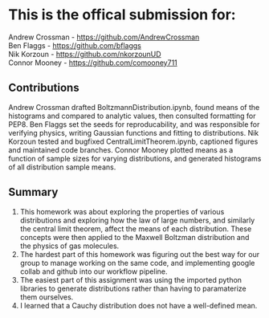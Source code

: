 # This is the offical submission for:
Andrew Crossman -  https://github.com/AndrewCrossman <br />
Ben Flaggs - https://github.com/bflaggs <br />
Nik Korzoun - https://github.com/nkorzounUD <br />
Connor Mooney - https://github.com/comooney711

## Contributions
Andrew Crossman drafted BoltzmannDistribution.ipynb, found means of the histograms and compared to analytic values, then consulted formatting for PEP8. Ben Flaggs set the seeds for reproducability, and was responsible for verifying physics, writing Gaussian functions and fitting to distributions. Nik Korzoun tested and bugfixed CentralLimitTheorem.ipynb, captioned figures and maintained code branches. Connor Mooney plotted means as a function of sample sizes for varying distributions, and generated histograms of all distribution sample means.

## Summary
1. This homework was about exploring the properties of various distributions and exploring how the law of large numbers, and similarly the central limit theorem, affect the means of each distribution. These concepts were then applied to the Maxwell Boltzman distribution and the physics of gas molecules.
2. The hardest part of this homework was figuring out the best way for our group to manage working on the same code, and implementing google collab and github into our workflow pipeline.
3. The easiest part of this assignment was using the imported python libraries to generate distributions rather than having to paramaterize them ourselves.
4. I learned that a Cauchy distribution does not have a well-defined mean. 
